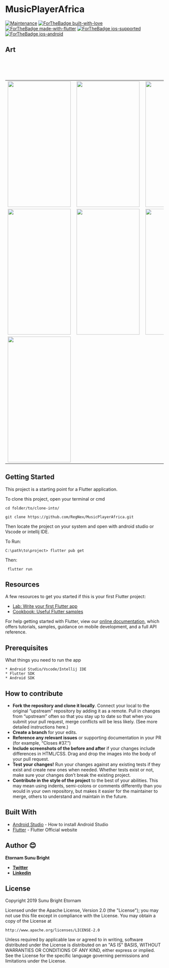 # MusicPlayerAfrica

<p align="center">
    
[![Maintenance](https://img.shields.io/badge/Maintained%3F-yes-green.svg)](https://github.com/RegNex/MusicPlayerAfrica/graphs/commit-activity)
[![ForTheBadge built-with-love](http://ForTheBadge.com/images/badges/built-with-love.svg)](https://github.com/RegNex/)
[![ForTheBadge made-with-flutter](https://img.shields.io/badge/flutter-made%20with%20flutter-blue.svg)](https://flutter.dev)
[![ForTheBadge ios-supported](https://img.shields.io/badge/IOS-IOS%20Supported-lightgrey.svg)](https://flutter.dev)
[![ForTheBadge ios-android](https://img.shields.io/badge/android-android%20supported-green.svg)](https://flutter.dev)

</p>

## Art


<table style="width:100%">
  <tr>
    <td><img align="left" src="https://raw.githubusercontent.com/RegNex/MusicPlayerAfrica/master/screenshot/art_1.png" width="200" height="400"/></td>
    <td><img src="https://raw.githubusercontent.com/RegNex/MusicPlayerAfrica/master/screenshot/art_2.png" width="200" height="400"/></td>
    <td><img align="left" src="https://raw.githubusercontent.com/RegNex/MusicPlayerAfrica/master/screenshot/art_3.png" width="200" height="400"/></td>
  </tr>
  </br>  
  <tr>
    <td><img src="https://raw.githubusercontent.com/RegNex/MusicPlayerAfrica/master/screenshot/art_4.png" width="200" height="400"/></td>
    <td><img align="left" src="https://raw.githubusercontent.com/RegNex/MusicPlayerAfrica/master/screenshot/art_5.png" width="200" height="400"/></td>
    <td><img src="https://raw.githubusercontent.com/RegNex/MusicPlayerAfrica/master/screenshot/art_6.png" width="200" height="400"/></td>
  </tr>
  </br>
  <tr>
    <td><img align="left" src="https://raw.githubusercontent.com/RegNex/MusicPlayerAfrica/master/screenshot/art_7.png" width="200" height="400"/></td>
  </tr>
  </br>

</table>


## Getting Started

This project is a starting point for a Flutter application.

To clone this project,
open your terminal or cmd

```
cd folder/to/clone-into/
```

```
git clone https://github.com/RegNex/MusicPlayerAfrica.git
```

Then
locate the project on your system and open with android studio or Vscode or intellij IDE.

To Run:

```
C:\path\to\project> flutter pub get

```

Then:

```
 flutter run

```


## Resources

A few resources to get you started if this is your first Flutter project:

- [Lab: Write your first Flutter app](https://flutter.io/docs/get-started/codelab)
- [Cookbook: Useful Flutter samples](https://flutter.io/docs/cookbook)

For help getting started with Flutter, view our
[online documentation](https://flutter.io/docs), which offers tutorials,
samples, guidance on mobile development, and a full API reference.

## Prerequisites

What things you need to run the app

```
* Android Studio/Vscode/Intellij IDE
* Flutter SDK
* Android SDK
```

## How to contribute

- **Fork the repository and clone it locally**. Connect your local to the original “upstream” repository by adding it as a remote. Pull in changes from “upstream” often so that you stay up to date so that when you submit your pull request, merge conflicts will be less likely. (See more detailed instructions here.)
- **Create a branch** for your edits.
- **Reference any relevant issues** or supporting documentation in your PR (for example, “Closes #37.”)
- **Include screenshots of the before and after** if your changes include differences in HTML/CSS. Drag and drop the images into the body of your pull request.
- **Test your changes!** Run your changes against any existing tests if they exist and create new ones when needed. Whether tests exist or not, make sure your changes don’t break the existing project.
- **Contribute in the style of the project** to the best of your abilities. This may mean using indents, semi-colons or comments differently than you would in your own repository, but makes it easier for the maintainer to merge, others to understand and maintain in the future.

## Built With

- [Android Studio](https://developer.android.com/studio/install) - How to install Android Studio
- [Flutter](https://flutter.io) - Flutter Official website

## Author 😊

**Etornam Sunu Bright**

- [**Twitter**](https://twitter.com/_regnex)
- [**Linkedin**](https://linkedin.com/in/etornam-sunu)


## License

Copyright 2019 Sunu Bright Etornam

Licensed under the Apache License, Version 2.0 (the "License");
you may not use this file except in compliance with the License.
You may obtain a copy of the License at

    http://www.apache.org/licenses/LICENSE-2.0

Unless required by applicable law or agreed to in writing, software
distributed under the License is distributed on an "AS IS" BASIS,
WITHOUT WARRANTIES OR CONDITIONS OF ANY KIND, either express or implied.
See the License for the specific language governing permissions and
limitations under the License.

